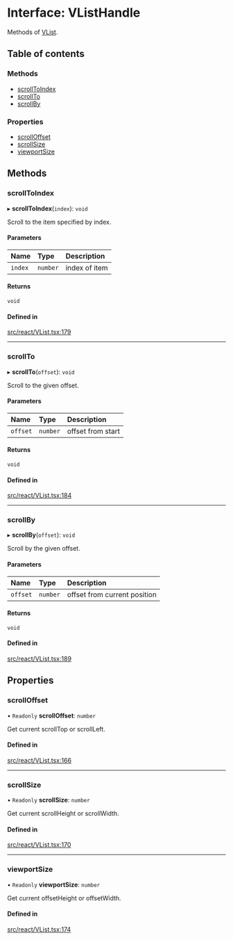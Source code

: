 # Interface: VListHandle

Methods of [VList](../API.md#vlist).

## Table of contents

### Methods

- [scrollToIndex](VListHandle.md#scrolltoindex)
- [scrollTo](VListHandle.md#scrollto)
- [scrollBy](VListHandle.md#scrollby)

### Properties

- [scrollOffset](VListHandle.md#scrolloffset)
- [scrollSize](VListHandle.md#scrollsize)
- [viewportSize](VListHandle.md#viewportsize)

## Methods

### scrollToIndex

▸ **scrollToIndex**(`index`): `void`

Scroll to the item specified by index.

#### Parameters

| Name | Type | Description |
| :------ | :------ | :------ |
| `index` | `number` | index of item |

#### Returns

`void`

#### Defined in

[src/react/VList.tsx:179](https://github.com/inokawa/virtua/blob/bed6259/src/react/VList.tsx#L179)

___

### scrollTo

▸ **scrollTo**(`offset`): `void`

Scroll to the given offset.

#### Parameters

| Name | Type | Description |
| :------ | :------ | :------ |
| `offset` | `number` | offset from start |

#### Returns

`void`

#### Defined in

[src/react/VList.tsx:184](https://github.com/inokawa/virtua/blob/bed6259/src/react/VList.tsx#L184)

___

### scrollBy

▸ **scrollBy**(`offset`): `void`

Scroll by the given offset.

#### Parameters

| Name | Type | Description |
| :------ | :------ | :------ |
| `offset` | `number` | offset from current position |

#### Returns

`void`

#### Defined in

[src/react/VList.tsx:189](https://github.com/inokawa/virtua/blob/bed6259/src/react/VList.tsx#L189)

## Properties

### scrollOffset

• `Readonly` **scrollOffset**: `number`

Get current scrollTop or scrollLeft.

#### Defined in

[src/react/VList.tsx:166](https://github.com/inokawa/virtua/blob/bed6259/src/react/VList.tsx#L166)

___

### scrollSize

• `Readonly` **scrollSize**: `number`

Get current scrollHeight or scrollWidth.

#### Defined in

[src/react/VList.tsx:170](https://github.com/inokawa/virtua/blob/bed6259/src/react/VList.tsx#L170)

___

### viewportSize

• `Readonly` **viewportSize**: `number`

Get current offsetHeight or offsetWidth.

#### Defined in

[src/react/VList.tsx:174](https://github.com/inokawa/virtua/blob/bed6259/src/react/VList.tsx#L174)

